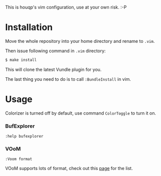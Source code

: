 This is houqp's vim configuration, use at your own risk. :-P

# Installation

Move the whole repository into your home directory and rename to `.vim`. 

Then issue following command in `.vim` directory:

```bash
$ make install
```

This will clone the latest Vundle plugin for you. 

The last thing you need to do is to call `:BundleInstall` in vim.


# Usage

Colorizer is turned off by default, use command `ColorToggle` to turn it on.


### BufExplorer

`:help bufexplorer`

### VOoM

`:Voom format`

VOoM supports lots of format, check out this [page](http://vim-voom.github.com) for the list.

